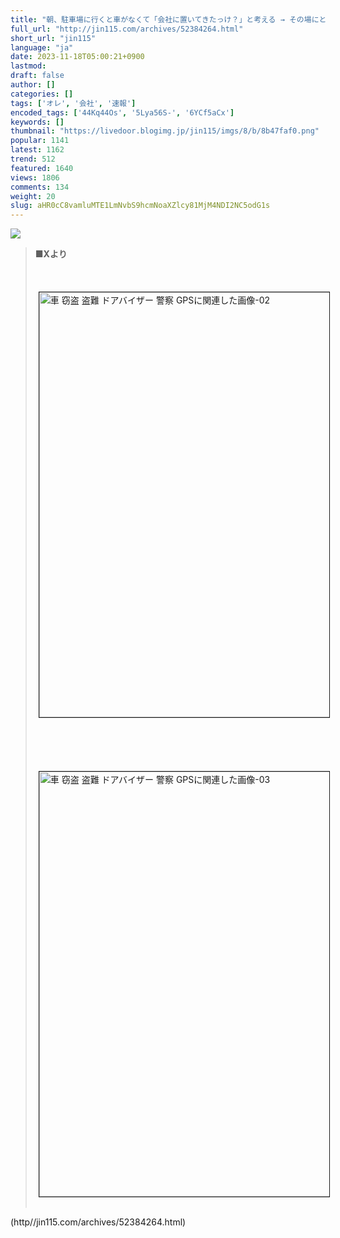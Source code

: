 ```yaml
---
title: "朝、駐車場に行くと車がなくて「会社に置いてきたっけ？」と考える → その場にとんでもない物が落ちてるのを見つけ青ざめる・・・ "
full_url: "http://jin115.com/archives/52384264.html"
short_url: "jin115"
language: "ja"
date: 2023-11-18T05:00:21+0900
lastmod: 
draft: false
author: []
categories: []
tags: ['オレ', '会社', '速報']
encoded_tags: ['44Kq44Os', '5Lya56S-', '6YCf5aCx']
keywords: []
thumbnail: "https://livedoor.blogimg.jp/jin115/imgs/8/b/8b47faf0.png"
popular: 1141
latest: 1162
trend: 512
featured: 1640
views: 1806
comments: 134
weight: 20
slug: aHR0cC8vamluMTE1LmNvbS9hcmNoaXZlcy81MjM4NDI2NC5odG1s
---
```


![](https://livedoor.blogimg.jp/jin115/imgs/8/b/8b47faf0.png)

<blockquote><b>■Xより</b><br> <br> <br> <br> <a href='https//livedoor.blogimg.jp/jin115/imgs/6/6/66839a6e.jpg' target='_blank'><img src='https//livedoor.blogimg.jp/jin115/imgs/6/6/66839a6e-s.jpg' width='680' border='1' hspace='5' class='pict' alt='車 窃盗 盗難 ドアバイザー 警察 GPSに関連した画像-02'></a><br> <br> <br> <br> <br> <br> <a href='https//livedoor.blogimg.jp/jin115/imgs/d/3/d37f40e8.jpg' target='_blank'><img src='https//livedoor.blogimg.jp/jin115/imgs/d/3/d37f40e8-s.jpg' width='680' border='1' hspace='5' class='pict' alt='車 窃盗 盗難 ドアバイザー 警察 GPSに関連した画像-03'></a><br> <br> </blockquote>

(http//jin115.com/archives/52384264.html)
